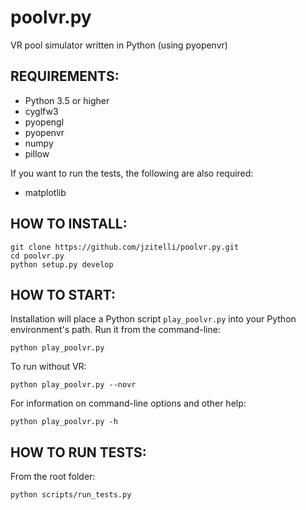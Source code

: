 # poolvr.py

VR pool simulator written in Python (using pyopenvr)


## REQUIREMENTS:

- Python 3.5 or higher
- cyglfw3
- pyopengl
- pyopenvr
- numpy
- pillow

If you want to run the tests, the following are also required:

- matplotlib


## HOW TO INSTALL:

```
git clone https://github.com/jzitelli/poolvr.py.git
cd poolvr.py
python setup.py develop
```


## HOW TO START:

Installation will place a Python script `play_poolvr.py` into your Python environment's path.
Run it from the command-line:
```
python play_poolvr.py
```

To run without VR:
```
python play_poolvr.py --novr
```

For information on command-line options and other help:
```
python play_poolvr.py -h
```


## HOW TO RUN TESTS:

From the root folder:
```
python scripts/run_tests.py
```
